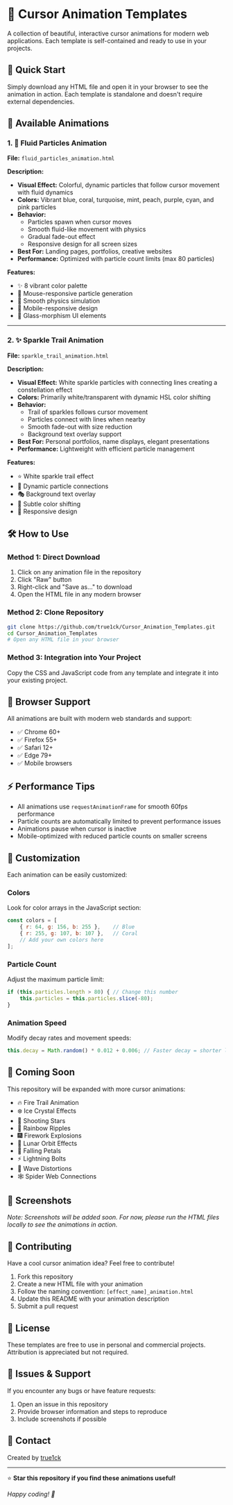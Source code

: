 # 🎨 Cursor Animation Templates

A collection of beautiful, interactive cursor animations for modern web applications. Each template is self-contained and ready to use in your projects.

## 🚀 Quick Start

Simply download any HTML file and open it in your browser to see the animation in action. Each template is standalone and doesn't require external dependencies.

## 📂 Available Animations

### 1. 🌊 Fluid Particles Animation
**File:** `fluid_particles_animation.html`

**Description:**
- **Visual Effect:** Colorful, dynamic particles that follow cursor movement with fluid dynamics
- **Colors:** Vibrant blue, coral, turquoise, mint, peach, purple, cyan, and pink particles
- **Behavior:** 
  - Particles spawn when cursor moves
  - Smooth fluid-like movement with physics
  - Gradual fade-out effect
  - Responsive design for all screen sizes
- **Best For:** Landing pages, portfolios, creative websites
- **Performance:** Optimized with particle count limits (max 80 particles)

**Features:**
- ✨ 8 vibrant color palette
- 🎯 Mouse-responsive particle generation
- 💫 Smooth physics simulation
- 📱 Mobile-responsive design
- 🎨 Glass-morphism UI elements

---

### 2. ✨ Sparkle Trail Animation
**File:** `sparkle_trail_animation.html`

**Description:**
- **Visual Effect:** White sparkle particles with connecting lines creating a constellation effect
- **Colors:** Primarily white/transparent with dynamic HSL color shifting
- **Behavior:**
  - Trail of sparkles follows cursor movement
  - Particles connect with lines when nearby
  - Smooth fade-out with size reduction
  - Background text overlay support
- **Best For:** Personal portfolios, name displays, elegant presentations
- **Performance:** Lightweight with efficient particle management

**Features:**
- ⭐ White sparkle trail effect
- 🔗 Dynamic particle connections
- 🎭 Background text overlay
- 🌈 Subtle color shifting
- 📱 Responsive design

## 🛠️ How to Use

### Method 1: Direct Download
1. Click on any animation file in the repository
2. Click "Raw" button
3. Right-click and "Save as..." to download
4. Open the HTML file in any modern browser

### Method 2: Clone Repository
```bash
git clone https://github.com/true1ck/Cursor_Animation_Templates.git
cd Cursor_Animation_Templates
# Open any HTML file in your browser
```

### Method 3: Integration into Your Project
Copy the CSS and JavaScript code from any template and integrate it into your existing project.

## 🎯 Browser Support

All animations are built with modern web standards and support:
- ✅ Chrome 60+
- ✅ Firefox 55+
- ✅ Safari 12+
- ✅ Edge 79+
- ✅ Mobile browsers

## ⚡ Performance Tips

- All animations use `requestAnimationFrame` for smooth 60fps performance
- Particle counts are automatically limited to prevent performance issues
- Animations pause when cursor is inactive
- Mobile-optimized with reduced particle counts on smaller screens

## 🎨 Customization

Each animation can be easily customized:

### Colors
Look for color arrays in the JavaScript section:
```javascript
const colors = [
    { r: 64, g: 156, b: 255 },    // Blue
    { r: 255, g: 107, b: 107 },   // Coral
    // Add your own colors here
];
```

### Particle Count
Adjust the maximum particle limit:
```javascript
if (this.particles.length > 80) { // Change this number
    this.particles = this.particles.slice(-80);
}
```

### Animation Speed
Modify decay rates and movement speeds:
```javascript
this.decay = Math.random() * 0.012 + 0.006; // Faster decay = shorter life
```

## 🔮 Coming Soon

This repository will be expanded with more cursor animations:

- 🔥 Fire Trail Animation
- ❄️ Ice Crystal Effects  
- 🌟 Shooting Stars
- 🌈 Rainbow Ripples
- 🎆 Firework Explosions
- 🌙 Lunar Orbit Effects
- 🌸 Falling Petals
- ⚡ Lightning Bolts
- 🌊 Wave Distortions
- 🕸️ Spider Web Connections

## 📸 Screenshots

*Note: Screenshots will be added soon. For now, please run the HTML files locally to see the animations in action.*

## 🤝 Contributing

Have a cool cursor animation idea? Feel free to contribute!

1. Fork this repository
2. Create a new HTML file with your animation
3. Follow the naming convention: `[effect_name]_animation.html`
4. Update this README with your animation description
5. Submit a pull request

## 📄 License

These templates are free to use in personal and commercial projects. Attribution is appreciated but not required.

## 🐛 Issues & Support

If you encounter any bugs or have feature requests:
1. Open an issue in this repository
2. Provide browser information and steps to reproduce
3. Include screenshots if possible

## 📧 Contact

Created by [true1ck](https://github.com/true1ck)

---

⭐ **Star this repository if you find these animations useful!**

*Happy coding! 🚀*
